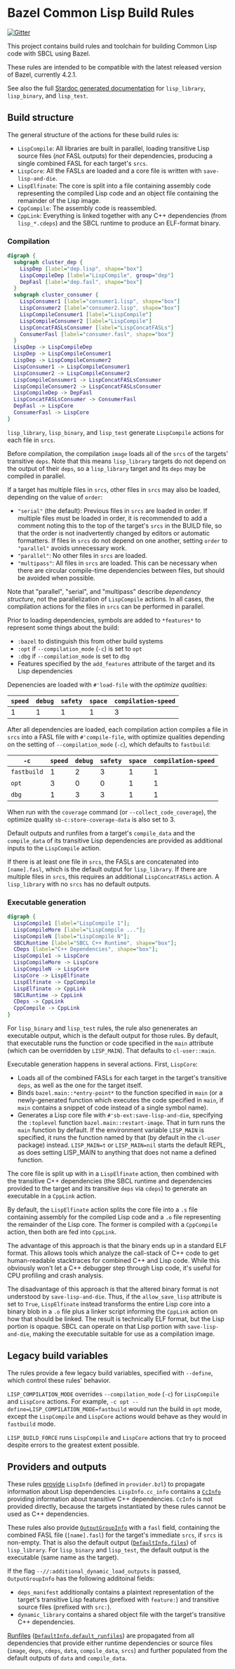 # Bazel Common Lisp Build Rules

[![Gitter](https://badges.gitter.im/qitab/community.svg)](https://gitter.im/qitab/community?utm_source=badge&utm_medium=badge&utm_campaign=pr-badge)

This project contains build rules and toolchain for building Common Lisp code
with SBCL using Bazel.

These rules are intended to be
compatible with the latest released version of Bazel, currently 4.2.1.

See also the full
[Stardoc generated documentation](doc/rules.md)
for `lisp_library`, `lisp_binary`, and `lisp_test`.

## Build structure

The general structure of the actions for these build rules is:

*   `LispCompile`: All libraries are built in parallel, loading transitive Lisp
    source files (*not* FASL outputs) for their dependencies, producing a single
    combined FASL for each target's `srcs`.
*   `LispCore`: All the FASLs are loaded and a core file is written with
    `save-lisp-and-die`.
*   `LispElfinate`: The core is split into a file containing assembly code
    representing the compiled Lisp code and an object file containing the
    remainder of the Lisp image.
*   `CppCompile`: The assembly code is reassembled.
*   `CppLink`: Everything is linked together with any C++ dependencies (from
    `lisp_*.cdeps`) and the SBCL runtime to produce an ELF-format binary.

### Compilation

```dot
digraph {
  subgraph cluster_dep {
    LispDep [label="dep.lisp", shape="box"]
    LispCompileDep [label="LispCompile", group="dep"]
    DepFasl [label="dep.fasl", shape="box"]
  }
  subgraph cluster_consumer {
    LispConsumer1 [label="consumer1.lisp", shape="box"]
    LispConsumer2 [label="consumer2.lisp", shape="box"]
    LispCompileConsumer1 [label="LispCompile"]
    LispCompileConsumer2 [label="LispCompile"]
    LispConcatFASLsConsumer [label="LispConcatFASLs"]
    ConsumerFasl [label="consumer.fasl", shape="box"]
  }
  LispDep -> LispCompileDep
  LispDep -> LispCompileConsumer1
  LispDep -> LispCompileConsumer2
  LispConsumer1 -> LispCompileConsumer1
  LispConsumer2 -> LispCompileConsumer2
  LispCompileConsumer1 -> LispConcatFASLsConsumer
  LispCompileConsumer2 -> LispConcatFASLsConsumer
  LispCompileDep -> DepFasl
  LispConcatFASLsConsumer -> ConsumerFasl
  DepFasl -> LispCore
  ConsumerFasl -> LispCore
}
```

`lisp_library`, `lisp_binary`, and `lisp_test` generate `LispCompile` actions
for each file in `srcs`.

Before compilation, the compilation `image` loads all of the `srcs` of the
targets' transitive `deps`. Note that this means `lisp_library` targets do not
depend on the output of their `deps`, so a `lisp_library` target and its `deps`
may be compiled in parallel.

If a target has multiple files in `srcs`, other files in `srcs` may also be
loaded, depending on the value of `order`:

*   `"serial"` (the default): Previous files in `srcs` are loaded in order. If
    multiple files must be loaded in order, it is recommended to add a comment
    noting this to the top of the target's `srcs` in the BUILD file, so that the
    order is not inadvertently changed by editors or automatic formatters. If
    files in `srcs` do not depend on one another, setting `order` to
    `"parallel"` avoids unnecessary work.
*   `"parallel"`: No other files in `srcs` are loaded.
*   `"multipass"`: All files in `srcs` are loaded. This can be necessary when
    there are circular compile-time dependencies between files, but should be
    avoided when possible.

Note that "parallel", "serial", and "multipass" describe *dependency structure*,
not the parallelization of `LispCompile` actions. In all cases, the compilation
actions for the files in `srcs` can be performed in parallel.

Prior to loading dependencies, symbols are added to `*features*` to represent
some things about the build:

*   `:bazel` to distinguish this from other build systems
*   `:opt` if `--compilation_mode` (`-c`) is set to `opt`
*   `:dbg` if `--compilation_mode` is set to `dbg`
*   Features specified by the `add_features` attribute of the target and its
    Lisp dependencies

Depenencies are loaded with `#'load-file` with the *optimize qualities*:

`speed` | `debug` | `safety` | `space` | `compilation-speed`
------- | ------- | -------- | ------- | -------------------
1       | 1       | 1        | 1       | 3

After all dependencies are loaded, each compilation action compiles a file in
`srcs` into a FASL file with `#'compile-file`, with optimize qualities depending
on the setting of `--compilation_mode` (`-c`), which defaults to `fastbuild`:

`-c`        | `speed` | `debug` | `safety` | `space` | `compilation-speed`
----------- | ------- | ------- | -------- | ------- | -------------------
`fastbuild` | 1       | 2       | 3        | 1       | 1
`opt`       | 3       | 0       | 0        | 1       | 1
`dbg`       | 1       | 3       | 3        | 1       | 1

When run with the `coverage` command (or `--collect_code_coverage`), the
optimize quality `sb-c:store-coverage-data` is also set to 3.

Default outputs and runfiles from a target's `compile_data` and the
`compile_data` of its transitive Lisp dependencies are provided as additional
inputs to the `LispCompile` action.

If there is at least one file in `srcs`, the FASLs are concatenated into
`[name].fasl`, which is the default output for `lisp_library`. If there are
multiple files in `srcs`, this requires an additional `LispConcatFASLs` action.
A `lisp_library` with no `srcs` has no default outputs.

### Executable generation

```dot
digraph {
  LispCompile1 [label="LispCompile 1"];
  LispCompileMore [label="LispCompile ..."];
  LispCompileN [label="LispCompile N"];
  SBCLRuntime [label="SBCL C++ Runtime", shape="box"];
  CDeps [label="C++ Dependencies", shape="box"];
  LispCompile1 -> LispCore
  LispCompileMore -> LispCore
  LispCompileN -> LispCore
  LispCore -> LispElfinate
  LispElfinate -> CppCompile
  LispElfinate -> CppLink
  SBCLRuntime -> CppLink
  CDeps -> CppLink
  CppCompile -> CppLink
}
```

For `lisp_binary` and `lisp_test` rules, the rule also genenerates an executable
output, which is the default output for those rules. By default, that executable
runs the function or code specified in the `main` attribute (which can be
overridden by `LISP_MAIN`). That defaults to `cl-user::main`.

Executable generation happens in several actions. First, `LispCore`:

*   Loads all of the combined FASLs for each target in the target's transitive
    `deps`, as well as the one for the target itself.
*   Binds `bazel.main::*entry-point*` to the function specified in `main` (or a
    newly-generated function which executes the code specified in `main`, if
    `main` contains a snippet of code instead of a single symbol name).
*   Generates a Lisp core file with `#'sb-ext:save-lisp-and-die`, specifying the
    `:toplevel` function `bazel.main::restart-image`. That in turn runs the
    `main` function by default. If the environment variable `LISP_MAIN` is
    specified, it runs the function named by that (by default in the `cl-user`
    package) instead. `LISP_MAIN=t` or `LISP_MAIN=nil` starts the default
    REPL, as does setting LISP_MAIN to anything that does not name a defined
    function.

The core file is split up with in a `LispElfinate` action, then combined with
the transitive C++ dependencies (the SBCL runtime and dependencies provided to
the target and its transitive `deps` via `cdeps`) to generate an executable in a
`CppLink` action.

By default, the `LispElfinate` action splits the core file into a `.s` file
containing assembly for the compiled Lisp code and a `.o` file representing the
remainder of the Lisp core. The former is compiled with a `CppCompile` action,
then both are fed into `CppLink`.

The advantage of this approach is that the binary ends up in a standard ELF
format. This allows tools which analyze the call-stack of C++ code to get
human-readable stacktraces for combined C++ and Lisp code. While this obviously
won't let a C++ debugger step through Lisp code, it's useful for CPU profiling
and crash analysis.

The disadvantage of this approach is that the altered binary format is not
understood by `save-lisp-and-die`. Thus, if the `allow_save_lisp` attribute is
set to `True`, `LispElfinate` instead transforms the entire Lisp core into a
binary blob in a `.o` file plus a linker script informing the `CppLink` action
on how that should be linked. The result is technically ELF format, but the Lisp
portion is opaque. SBCL can operate on that Lisp portion with
`save-lisp-and-die`, making the executable suitable for use as a compilation
image.

## Legacy build variables

The rules provide a few legacy build variables, specified with `--define`, which
control these rules' behavior.

`LISP_COMPILATION_MODE` overrides `--compilation_mode` (`-c`) for `LispCompile`
and `LispCore` actions. For example, `-c opt
--define=LISP_COMPILATION_MODE=fastbuild` would run the build in `opt` mode,
except the `LispCompile` and `LispCore` actions would behave as they would in
`fastbuild` mode.

`LISP_BUILD_FORCE` runs `LispCompile` and `LispCore` actions that try to proceed
despite errors to the greatest extent possible.

## Providers and outputs

These rules
[provide](https://docs.bazel.build/versions/master/skylark/rules.html#providers)
`LispInfo` (defined in `provider.bzl`) to propagate information about Lisp
dependencies. `LispInfo.cc_info` contains a
[`CcInfo`](https://docs.bazel.build/versions/master/skylark/lib/CcInfo.html)
providing information about transitive C++ dependencies. `CcInfo` is not
provided directly, because the targets instantiated by these rules cannot be
used as C++ dependencies.

These rules also provide
[`OutputGroupInfo`](https://docs.bazel.build/versions/master/skylark/lib/OutputGroupInfo.html)
with a `fasl` field, containing the combined FASL file (`[name].fasl`) for the
target's immediate `srcs`, if `srcs` is non-empty. That is also the default
output
([`DefaultInfo.files`](https://docs.bazel.build/versions/master/skylark/lib/DefaultInfo.html#files))
of `lisp_library`. For `lisp_binary` and `lisp_test`, the default output is the
executable (same name as the target).

If the flag `--//:additional_dynamic_load_outputs` is
passed, `OutputGroupInfo` has the following additoinal fields:

*   `deps_manifest` additionally contains a plaintext representation of the
    target's transitive Lisp features (prefixed with `feature:`) and transitive
    source files (prefixed with `src:`).
*   `dynamic_library` contains a shared object file with the target's transitive
    C++ dependencies.

[Runfiles](https://docs.bazel.build/versions/master/skylark/rules.html#runfiles)
([`DefaultInfo.default_runfiles`](https://docs.bazel.build/versions/master/skylark/lib/DefaultInfo.html#default_runfiles))
are propagated from all dependencies that provide either runtime dependencies or
source files (`image`, `deps`, `cdeps`, `data`, `compile_data`, `srcs`) and
further populated from the default outputs of `data` and `compile_data`.
